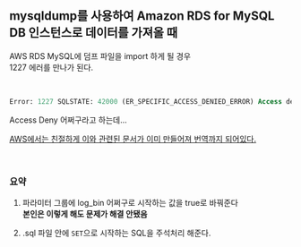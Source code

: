 ## mysqldump를 사용하여 Amazon RDS for MySQL DB 인스턴스로 데이터를 가져올 때

AWS RDS MySQL에 덤프 파일을 import 하게 될 경우  
1227 에러를 만나가 된다.

<br>

```SQL
Error: 1227 SQLSTATE: 42000 (ER_SPECIFIC_ACCESS_DENIED_ERROR) Access denied; you need (at least one of) the %s privilege(s) for this operation.
```

Access Deny 어쩌구라고 하는데...

[AWS에서는 친절하게 이와 관련된 문서가 이미 만들어져 번역까지 되어있다.](https://aws.amazon.com/ko/premiumsupport/knowledge-center/definer-error-mysqldump/)

<br>

### 요약
1. 파라미터 그룹에 log_bin 어쩌구로 시작하는 값을 true로 바꿔준다  
**본인은 이렇게 해도 문제가 해결 안됐음**

2. .sql 파일 안에 `SET`으로 시작하는 SQL을 주석처리 해준다.
